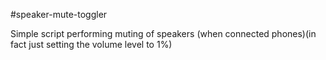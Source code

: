 #speaker-mute-toggler

Simple script performing muting of speakers (when connected phones)(in fact just setting the volume level to 1%)
